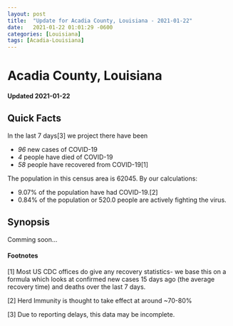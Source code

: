 ```yaml
---
layout: post
title:  "Update for Acadia County, Louisiana - 2021-01-22"
date:   2021-01-22 01:01:29 -0600
categories: [Louisiana]
tags: [Acadia-Louisiana]
---
```


# Acadia County, Louisiana
#### Updated 2021-01-22

## Quick Facts

In the last 7 days[3] we project there have been
- *96* new cases of COVID-19
- *4* people have died of COVID-19
- *58* people have recovered from COVID-19[1]

The population in this census area is 62045. By our calculations:
- 9.07% of the population have had COVID-19.[2]
- 0.84% of the population or 520.0 people are actively fighting the virus.

## Synopsis

Comming soon...


#### Footnotes

[1] Most US CDC offices do give any recovery statistics- we base this on a formula which looks at confirmed new cases
15 days ago (the average recovery time) and deaths over the last 7 days.

[2] Herd Immunity is thought to take effect at around ~70-80%

[3] Due to reporting delays, this data may be incomplete.
 
    